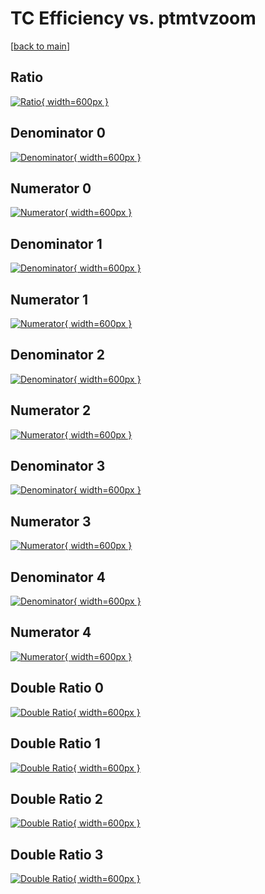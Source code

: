 # TC Efficiency vs. ptmtvzoom

[[back to main](./)]



## Ratio

[![Ratio](../mtv/var/TC_loweta_211_0_eff_ptmtvzoom.png){ width=600px }](../mtv/var/TC_loweta_211_0_eff_ptmtvzoom.pdf)

## Denominator 0

[![Denominator](../mtv/den/TC_loweta_211_0_eff_ptmtvzoom_den0.png){ width=600px }](../mtv/den/TC_loweta_211_0_eff_ptmtvzoom_den0.pdf)

## Numerator 0

[![Numerator](../mtv/num/TC_loweta_211_0_eff_ptmtvzoom_num0.png){ width=600px }](../mtv/num/TC_loweta_211_0_eff_ptmtvzoom_num0.pdf)

## Denominator 1

[![Denominator](../mtv/den/TC_loweta_211_0_eff_ptmtvzoom_den1.png){ width=600px }](../mtv/den/TC_loweta_211_0_eff_ptmtvzoom_den1.pdf)

## Numerator 1

[![Numerator](../mtv/num/TC_loweta_211_0_eff_ptmtvzoom_num1.png){ width=600px }](../mtv/num/TC_loweta_211_0_eff_ptmtvzoom_num1.pdf)

## Denominator 2

[![Denominator](../mtv/den/TC_loweta_211_0_eff_ptmtvzoom_den2.png){ width=600px }](../mtv/den/TC_loweta_211_0_eff_ptmtvzoom_den2.pdf)

## Numerator 2

[![Numerator](../mtv/num/TC_loweta_211_0_eff_ptmtvzoom_num2.png){ width=600px }](../mtv/num/TC_loweta_211_0_eff_ptmtvzoom_num2.pdf)

## Denominator 3

[![Denominator](../mtv/den/TC_loweta_211_0_eff_ptmtvzoom_den3.png){ width=600px }](../mtv/den/TC_loweta_211_0_eff_ptmtvzoom_den3.pdf)

## Numerator 3

[![Numerator](../mtv/num/TC_loweta_211_0_eff_ptmtvzoom_num3.png){ width=600px }](../mtv/num/TC_loweta_211_0_eff_ptmtvzoom_num3.pdf)

## Denominator 4

[![Denominator](../mtv/den/TC_loweta_211_0_eff_ptmtvzoom_den4.png){ width=600px }](../mtv/den/TC_loweta_211_0_eff_ptmtvzoom_den4.pdf)

## Numerator 4

[![Numerator](../mtv/num/TC_loweta_211_0_eff_ptmtvzoom_num4.png){ width=600px }](../mtv/num/TC_loweta_211_0_eff_ptmtvzoom_num4.pdf)

## Double Ratio 0

[![Double Ratio](../mtv/ratio/TC_loweta_211_0_eff_ptmtvzoom_ratio0.png){ width=600px }](../mtv/ratio/TC_loweta_211_0_eff_ptmtvzoom_ratio0.pdf)

## Double Ratio 1

[![Double Ratio](../mtv/ratio/TC_loweta_211_0_eff_ptmtvzoom_ratio1.png){ width=600px }](../mtv/ratio/TC_loweta_211_0_eff_ptmtvzoom_ratio1.pdf)

## Double Ratio 2

[![Double Ratio](../mtv/ratio/TC_loweta_211_0_eff_ptmtvzoom_ratio2.png){ width=600px }](../mtv/ratio/TC_loweta_211_0_eff_ptmtvzoom_ratio2.pdf)

## Double Ratio 3

[![Double Ratio](../mtv/ratio/TC_loweta_211_0_eff_ptmtvzoom_ratio3.png){ width=600px }](../mtv/ratio/TC_loweta_211_0_eff_ptmtvzoom_ratio3.pdf)

